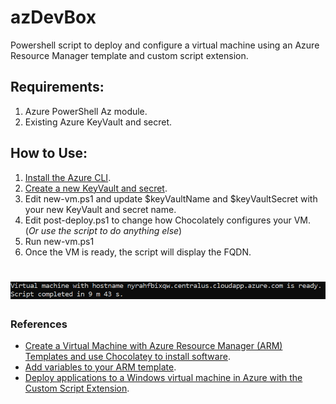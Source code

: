 # azDevBox

Powershell script to deploy and configure a virtual machine using an Azure Resource Manager template and custom script extension.

## Requirements:
1. Azure PowerShell Az module.
2. Existing Azure KeyVault and secret.

## How to Use:
1. [Install the Azure CLI](https://docs.microsoft.com/en-us/cli/azure/install-azure-cli-windows?tabs=azure-cli).
2. [Create a new KeyVault and secret](https://docs.microsoft.com/en-us/azure/key-vault/secrets/quick-create-portal).
3. Edit new-vm.ps1 and update $keyVaultName and $keyVaultSecret with your new KeyVault and secret name. 
4. Edit post-deploy.ps1 to change how Chocolately configures your VM. (*Or use the script to do anything else*)
5. Run new-vm.ps1
6. Once the VM is ready, the script will display the FQDN.

# ![Image showing script output of hostname and script runtime](https://raw.githubusercontent.com/blandco/azDevBox/master/script-output-image.png)

### References
+ [Create a Virtual Machine with Azure Resource Manager (ARM) Templates and use Chocolatey to install software](http://www.frankysnotes.com/2018/04/dont-install-your-software-yourself.html).
+ [Add variables to your ARM template](https://docs.microsoft.com/en-us/azure/azure-resource-manager/templates/template-tutorial-add-variables?tabs=azure-powershell).
+ [Deploy applications to a Windows virtual machine in Azure with the Custom Script Extension](https://docs.microsoft.com/en-us/azure/virtual-machines/windows/tutorial-automate-vm-deployment).

